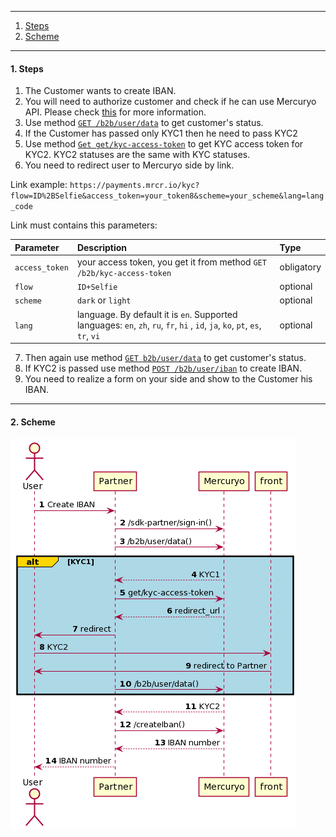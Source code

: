 ***

1. [Steps](README.md/#1-steps)
2. [Scheme](README.md/#2-scheme)

***

<a name="steps"></a>
#### 1. Steps

1. The Customer wants to create IBAN.
2. You will need to authorize customer and check if he can use Mercuryo API. Please check [this](https://github.com/mercuryoio/Commercial-API/blob/master/Login/README.md) for more information.
3. Use method [`GET /b2b/user/data`](https://sandbox-cryptosaas.mrcr.io/v1.6/comm-docs/index.html#api-B2B_User-UserData) to get customer's status.
4. If the Customer has passed only KYC1 then he need to pass KYC2
5. Use method [`Get get/kyc-access-token`](https://sandbox-cryptosaas.mrcr.io/v1.6/comm-docs/index.html#api-B2B_User-UserKycAccessToken) to get KYC access token for KYC2. KYC2 statuses are the same with KYC statuses.
6. You need to redirect user to Mercuryo side by link.

Link example: `https://payments.mrcr.io/kyc?flow=ID%2BSelfie&access_token=your_token8&scheme=your_scheme&lang=lang_code`

Link must contains this parameters:

| Parameter  |  Description  | Type |
| :-- | :--  | :--  |
| `access_token` | your access token, you get it from method `GET /b2b/kyc-access-token` | obligatory |
| `flow` |  `ID+Selfie`  | optional |
| `scheme` | `dark` or `light` | optional |
| `lang` | language. By default it is `en`. Supported languages: `en`, `zh`, `ru`, `fr`, `hi` , `id`, `ja`, `ko`, `pt`, `es`, `tr`, `vi`  | optional |
7. Then again use method [`GET b2b/user/data`](https://sandbox-cryptosaas.mrcr.io/v1.6/comm-docs/index.html#api-B2B_User-UserData) to get customer's status.
8. If KYC2 is passed use method [`POST /b2b/user/iban`](https://sandbox-cryptosaas.mrcr.io/v1.6/comm-docs/index.html#api-B2B_User-IbanCreate) to create IBAN.
9. You need to realize a form on your side and show to the Customer his IBAN.

***

<a name="scheme"></a>
#### 2. Scheme

![iban-create](iban-create.png)
